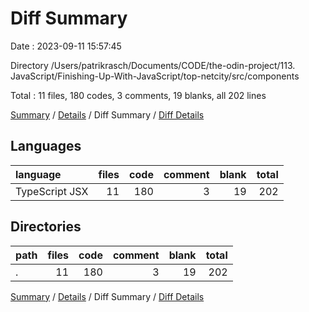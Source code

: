 # Diff Summary

Date : 2023-09-11 15:57:45

Directory /Users/patrikrasch/Documents/CODE/the-odin-project/113. JavaScript/Finishing-Up-With-JavaScript/top-netcity/src/components

Total : 11 files,  180 codes, 3 comments, 19 blanks, all 202 lines

[Summary](results.md) / [Details](details.md) / Diff Summary / [Diff Details](diff-details.md)

## Languages
| language | files | code | comment | blank | total |
| :--- | ---: | ---: | ---: | ---: | ---: |
| TypeScript JSX | 11 | 180 | 3 | 19 | 202 |

## Directories
| path | files | code | comment | blank | total |
| :--- | ---: | ---: | ---: | ---: | ---: |
| . | 11 | 180 | 3 | 19 | 202 |

[Summary](results.md) / [Details](details.md) / Diff Summary / [Diff Details](diff-details.md)